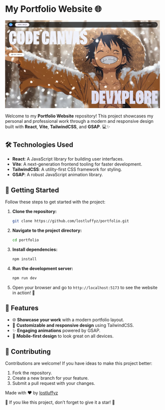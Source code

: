 # My Portfolio Website 🌐

![image](./preview.png)

Welcome to my **Portfolio Website** repository! This project showcases my personal and professional work through a modern and responsive design built with **React**, **Vite**, **TailwindCSS**, and **GSAP**. 💻✨

## 🛠️ Technologies Used

- **React**: A JavaScript library for building user interfaces.
- **Vite**: A next-generation frontend tooling for faster development.
- **TailwindCSS**: A utility-first CSS framework for styling.
- **GSAP**: A robust JavaScript animation library.

## 🚀 Getting Started

Follow these steps to get started with the project:

1. **Clone the repository:**
   ```bash
   git clone https://github.com/lostluffyz/portfolio.git
   ```

2. **Navigate to the project directory:**
   ```bash
   cd portfolio
   ```

3. **Install dependencies:**
   ```bash
   npm install
   ```

4. **Run the development server:**
   ```bash
   npm run dev
   ```

5. Open your browser and go to `http://localhost:5173` to see the website in action! 🌟

## 🌟 Features

- 🌐 **Showcase your work** with a modern portfolio layout.
- 🎨 **Customizable and responsive design** using TailwindCSS.
- ✨ **Engaging animations** powered by GSAP.
- 📱 **Mobile-first design** to look great on all devices.

## 🤝 Contributing

Contributions are welcome! If you have ideas to make this project better:

1. Fork the repository.
2. Create a new branch for your feature.
3. Submit a pull request with your changes.

Made with ❤️ by [lostluffyz](https://github.com/lostluffyz)

🌟 If you like this project, don’t forget to give it a star! 🌟

